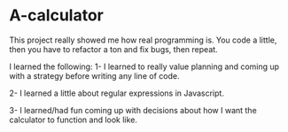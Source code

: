 # A-calculator
This project really showed me how real programming is. You code a little, then you have to refactor a ton and fix bugs, then repeat.

I learned the following:
1- I learned to really value planning and coming up with a strategy before writing any line of code.

2- I learned a little about regular expressions in Javascript.

3- I learned/had fun coming up with decisions about how I want the calculator to function and look like.
